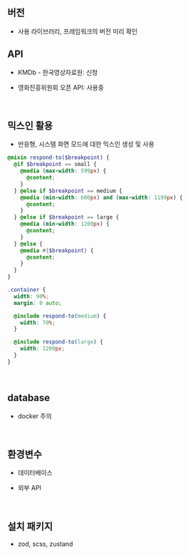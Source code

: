 ## 버전

- 사용 라이브러리, 프레임워크의 버전 미리 확인

## API

- KMDb - 한국영상자료원: 신청

- 영화진흥위원회 오픈 API: 사용중

<br />

## 믹스인 활용

- 반응형, 시스템 화면 모드에 대한 믹스인 생성 및 사용

```scss
@mixin respond-to($breakpoint) {
  @if $breakpoint == small {
    @media (max-width: 599px) {
      @content;
    }
  } @else if $breakpoint == medium {
    @media (min-width: 600px) and (max-width: 1199px) {
      @content;
    }
  } @else if $breakpoint == large {
    @media (min-width: 1200px) {
      @content;
    }
  } @else {
    @media #{$breakpoint} {
      @content;
    }
  }
}

.container {
  width: 90%;
  margin: 0 auto;

  @include respond-to(medium) {
    width: 70%;
  }

  @include respond-to(large) {
    width: 1200px;
  }
}
```

<br />

## database

- docker 주의

<br />

## 환경변수

- 데이터베이스

- 외부 API

<br />

## 설치 패키지

- zod, scss, zustand
